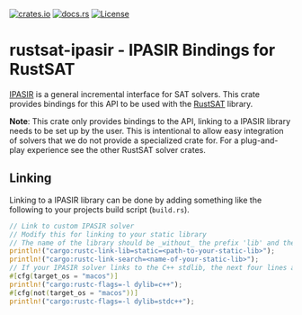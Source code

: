 [![crates.io](https://img.shields.io/crates/v/rustsat-ipasir?style=for-the-badge)](https://crates.io/crates/rustsat-ipasir)
[![docs.rs](https://img.shields.io/docsrs/rustsat-ipasir?style=for-the-badge)](https://docs.rs/rustsat-ipasir)
[![License](https://img.shields.io/crates/l/rustsat-cadical?style=for-the-badge)](../LICENSE)

<!-- cargo-rdme start -->

# rustsat-ipasir - IPASIR Bindings for RustSAT

[IPASIR](https://github.com/biotomas/ipasir) is a general incremental interface for SAT
solvers. This crate provides bindings for this API to be used with the
[RustSAT](https://github.com/chrjabs/rustsat) library.

**Note**: This crate only provides bindings to the API, linking to a IPASIR library needs to be
set up by the user. This is intentional to allow easy integration of solvers that we do not
provide a specialized crate for. For a plug-and-play experience see the other RustSAT solver
crates.

## Linking

Linking to a IPASIR library can be done by adding something like the following to your projects
build script (`build.rs`).

```rust
// Link to custom IPASIR solver
// Modify this for linking to your static library
// The name of the library should be _without_ the prefix 'lib' and the suffix '.a'
println!("cargo:rustc-link-lib=static=<path-to-your-static-lib>");
println!("cargo:rustc-link-search=<name-of-your-static-lib>");
// If your IPASIR solver links to the C++ stdlib, the next four lines are required
#[cfg(target_os = "macos")]
println!("cargo:rustc-flags=-l dylib=c++");
#[cfg(not(target_os = "macos"))]
println!("cargo:rustc-flags=-l dylib=stdc++");
```

<!-- cargo-rdme end -->
